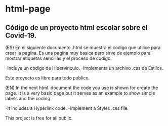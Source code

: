 # html-page
Código de un proyecto html escolar sobre el Covid-19.
-

(ES)
En el siguiente documento .html se muestra el codigo que utilice para crear la pagina. 
Es una pagina muy basica pero sirve de ejemplo para mostrar etiquetas sencillas y el proceso de codigo.

-Incluye un codigo de Hipervinculo.
-Implementa un archivo .css de Estilos.

Este proyecto es libre para todo publico.

(EN)
In the next html. document the code you use is shown for create the page.
It is a very basic page but it serves as an example to show simple labels and the coding.

-It includes a Hyperlink code.
-Implement a Styles .css file.

This project is free for all public.

